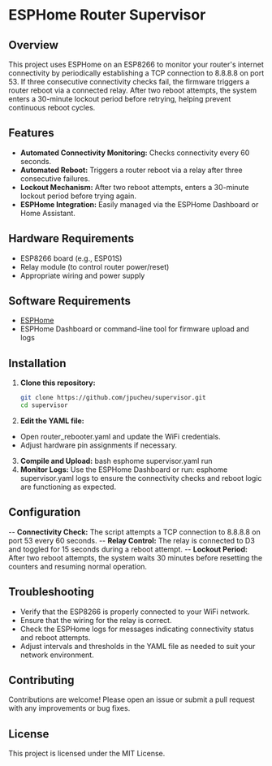 # ESPHome Router Supervisor

## Overview

This project uses ESPHome on an ESP8266 to monitor your router's internet connectivity by periodically establishing a TCP connection to 8.8.8.8 on port 53. If three consecutive connectivity checks fail, the firmware triggers a router reboot via a connected relay. After two reboot attempts, the system enters a 30-minute lockout period before retrying, helping prevent continuous reboot cycles.

## Features

- **Automated Connectivity Monitoring:** Checks connectivity every 60 seconds.
- **Automated Reboot:** Triggers a router reboot via a relay after three consecutive failures.
- **Lockout Mechanism:** After two reboot attempts, enters a 30-minute lockout period before trying again.
- **ESPHome Integration:** Easily managed via the ESPHome Dashboard or Home Assistant.

## Hardware Requirements

- ESP8266 board (e.g., ESP01S)
- Relay module (to control router power/reset)
- Appropriate wiring and power supply

## Software Requirements

- [ESPHome](https://esphome.io/)
- ESPHome Dashboard or command-line tool for firmware upload and logs

## Installation

1. **Clone this repository:**
   ```bash
   git clone https://github.com/jpucheu/supervisor.git
   cd supervisor
2. **Edit the YAML file:**
- Open router_rebooter.yaml and update the WiFi credentials.
- Adjust hardware pin assignments if necessary.
3. **Compile and Upload:**
bash
esphome supervisor.yaml run
4. **Monitor Logs:**
Use the ESPHome Dashboard or run:
esphome supervisor.yaml logs
to ensure the connectivity checks and reboot logic are functioning as expected.
## Configuration
-- **Connectivity Check:**
The script attempts a TCP connection to 8.8.8.8 on port 53 every 60 seconds.
-- **Relay Control:**
The relay is connected to D3 and toggled for 15 seconds during a reboot attempt.
-- **Lockout Period:**
After two reboot attempts, the system waits 30 minutes before resetting the counters and resuming normal operation.
## Troubleshooting
- Verify that the ESP8266 is properly connected to your WiFi network.
- Ensure that the wiring for the relay is correct.
- Check the ESPHome logs for messages indicating connectivity status and reboot attempts.
- Adjust intervals and thresholds in the YAML file as needed to suit your network environment.
## Contributing
Contributions are welcome! Please open an issue or submit a pull request with any improvements or bug fixes.

## License
This project is licensed under the MIT License.
